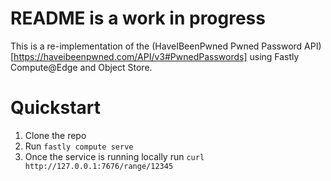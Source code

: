 # README is a work in progress

This is a re-implementation of the (HaveIBeenPwned Pwned Password API)[https://haveibeenpwned.com/API/v3#PwnedPasswords] using Fastly Compute@Edge and Object Store.

# Quickstart

1. Clone the repo
2. Run `fastly compute serve`
3. Once the service is running locally run `curl http://127.0.0.1:7676/range/12345`

